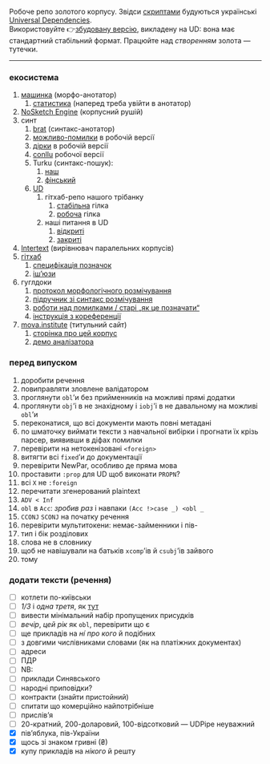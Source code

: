 Робоче репо золотого корпусу. Звідси [скриптами](https://github.com/mova-institute/lib) будуються українські [Universal Dependencies](http://universaldependencies.org).  
Використовуйте :point_right:[збудовану версію](https://github.com/UniversalDependencies/UD_Ukrainian-IU/tree/dev), викладену на UD: вона має стандартний стабільний формат. Працюйте над _створенням_ золота — тутечки.

---

### екосистема

1. [машинка](https://lab.mova.institute/apps/annotator) (морфо-анотатор)
    1. [статистика](https://lab.mova.institute/api/annotator/getStats) (наперед треба увійти в анотатор)
1. [NoSketch Engine](https://mova.institute/bonito/run.cgi/first?corpname=zoloto&reload=1&iquery=&queryselector=iqueryrow&lemma=&lpos=&phrase=&word=&wpos=&char=&cql=&default_attr=word&fc_lemword_window_type=both&fc_lemword_wsize=5&fc_lemword=&fc_lemword_type=all&fc_pos_window_type=both&fc_pos_wsize=5&fc_pos_type=all&fsca_doc.title=&fsca_doc.author=&fsca_doc.original_author=&fsca_doc.date=) (корпусний рушій)
1. синт
    1. [brat](https://lab.mova.institute/brat/#/ud/) (синтакс-анотатор)
    1. [можливо-помилки](https://lab.mova.institute/files/pomylky_robochoho_tb.html) в робочій версії
    1. [дірки](https://lab.mova.institute/files/dirky_robochoho_tb.html) в робочій версії
    1. [conllu](https://lab.mova.institute/files/robochyi_tb.conllu.txt) робочої версії
    1. Turku (синтакс-пошук):
        1. [наш](https://lab.mova.institute/dep_search/)
        1. [фінський](http://bionlp-www.utu.fi/dep_search/)
    1. [UD](http://universaldependencies.org)
        1. гітхаб-репо нашого трібанку
            1. [стабільна](https://github.com/UniversalDependencies/UD_Ukrainian) гілка
            1. [робоча](https://github.com/UniversalDependencies/UD_Ukrainian/tree/dev) гілка
        1. наші питання в UD
            1. [відкриті](https://github.com/UniversalDependencies/docs/issues/created_by/msklvsk)
            1. [закриті](https://github.com/UniversalDependencies/docs/issues?q=is%3Aissue+author%3Amsklvsk+is%3Aclosed)
1. [Intertext](https://lab.mova.institute/intertext) (вирівнювач паралельних корпусів)
1. [гітхаб](https://github.com/mova-institute)
    1. [специфікація позначок](https://github.com/msklvsk/corpus/blob/master/docs/tagset.md)
    1. [іш’юзи](https://github.com/mova-institute/zoloto/issues)
1. гуглдоки
    1. [протокол морфологічного розмічування](https://docs.google.com/document/d/1giVJdDax4v_YLlv0OaZaVvf23Lwul8BiPlT8MBvZBek/edit)
    1. [підручник зі синтакс розмічування](https://docs.google.com/document/d/1ZfdtfWlNM6Ca-Ps50TVE-g416wpjXxr5Uxmex8oKzng)
    1. [роботи над помилками / старі „як це позначати“](https://drive.google.com/drive/u/0/folders/0B-eNN4I2IodObXFldURJV1VGdnM)
    1. [інструкція з кореференції](https://docs.google.com/document/d/1wsMC70jdxZfGvV2jIkfrMTa1D0lToglPjx2mzV9_dd4) 
1. [mova.institute](https://mova.institute) (титульний сайт)
    1. [сторінка про цей корпус](https://mova.institute/золотий_стандарт)
    1. [демо аналізатора](https://mova.institute/аналізатор)


### перед випуском
1. доробити речення
1. повиправляти зловлене валідатором
1. проглянути `obl`’и без прийменників на можливі прямі додатки
1. проглянути `obj`’і в не знахідному і `iobj`’і в не давальному на можливі `obl`’и
1. переконатися, що всі документи мають повні метадані
1. по шматочку виймати тексти з навчальної вибірки і прогнати їх крізь парсер, виявивши в діфах помилки
1. перевірити на нетокенізовані `<foreign>`
1. витягти всі `fixed`’и до документації
1. перевірити NewPar, особливо де пряма мова
1. проставити `:prop` для UD щоб виконати `PROPN`?
1. всі `X` не `:foreign`
1. перечитати згенерований plaintext
1. `ADV < Inf`
1. `obl` в `Acc`: _зробив раз_ і навпаки `(Acc !>case _) <obl _`
1. `CCONJ` `SCONJ` на початку речення
1. перевірити мультитокени: немає-займенники і пів-
1. тип і бік розділових
1. слова не в словнику
1. щоб не навішували на батьків `xcomp`’ів й `csubj`’ів зайвого 
1. тому


### додати тексти (речення)

- [ ] котлети по-київськи
- [ ] _1/3_ і _одна третя_, як [тут](https://lab.mova.institute/brat/#/ud/zvidusil__14/16)
- [ ] вивести мінімальний набір пропущених присудків
- [ ] _вечір_, _цей рік_ як `obl`, перевірити що є
- [ ] ще прикладів на _ні́ про кого_ й подібних
- [ ] з довгими числівниками словами (як на платіжних документах)
- [ ] адреси
- [ ] ПДР
- [ ] NB:
- [ ] приклади Синявського
- [ ] народні приповідки?
- [ ] контракти (знайти пристойний)
- [ ] спитати що комерційно найпотрібніше
- [ ] прислів’я
- [ ] 20-кратний, 200-доларовий, 100-відсотковий — UDPipe неуважний
- [x] пів’яблука, пів-України
- [x] щось зі знаком гривні (₴)
- [x] купу прикладів на _ні́кого_ й решту

